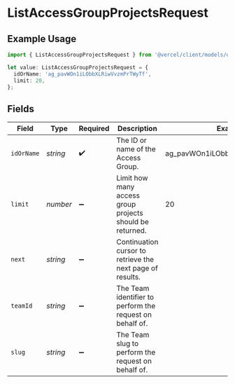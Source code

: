 # ListAccessGroupProjectsRequest

## Example Usage

```typescript
import { ListAccessGroupProjectsRequest } from '@vercel/client/models/operations';

let value: ListAccessGroupProjectsRequest = {
  idOrName: 'ag_pavWOn1iLObbXLRiwVvzmPrTWyTf',
  limit: 20,
};
```

## Fields

| Field      | Type     | Required           | Description                                               | Example                         |
| ---------- | -------- | ------------------ | --------------------------------------------------------- | ------------------------------- |
| `idOrName` | _string_ | :heavy_check_mark: | The ID or name of the Access Group.                       | ag_pavWOn1iLObbXLRiwVvzmPrTWyTf |
| `limit`    | _number_ | :heavy_minus_sign: | Limit how many access group projects should be returned.  | 20                              |
| `next`     | _string_ | :heavy_minus_sign: | Continuation cursor to retrieve the next page of results. |                                 |
| `teamId`   | _string_ | :heavy_minus_sign: | The Team identifier to perform the request on behalf of.  |                                 |
| `slug`     | _string_ | :heavy_minus_sign: | The Team slug to perform the request on behalf of.        |                                 |
